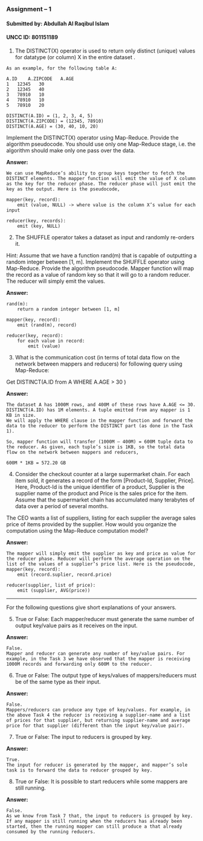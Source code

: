 ### Assignment – 1

#### Submitted by: Abdullah Al Raqibul Islam
#### UNCC ID: 801151189


1. The DISTINCT(X) operator is used to return only distinct (unique) values for datatype (or column) X in the entire dataset .
```
As an example, for the following table A:

A.ID	A.ZIPCODE	A.AGE
1	12345	30
2	12345	40
3	78910	10
4	78910	10
5	78910	20

DISTINCT(A.ID) = (1, 2, 3, 4, 5)
DISTINCT(A.ZIPCODE) = (12345, 78910)
DISTINCT(A.AGE) = (30, 40, 10, 20)
```
Implement the DISTINCT(X) operator using Map-Reduce. Provide the algorithm pseudocode. You should use only one Map-Reduce stage, i.e. the algorithm should make only one pass over the data.

**Answer:**
```
We can use MapReduce’s ability to group keys together to fetch the DISTINCT elements. The mapper function will emit the value of X column as the key for the reducer phase. The reducer phase will just emit the key as the output. Here is the pseudocode,

mapper(key, record):
    emit (value, NULL) -> where value is the column X’s value for each input

reducer(key, records):
    emit (key, NULL)
```

2.	The SHUFFLE operator takes a dataset as input and randomly re-orders it.

Hint: Assume that we have a function rand(m) that is capable of outputting a random integer between [1, m]. 
Implement the SHUFFLE operator using Map-Reduce. Provide the algorithm pseudocode.
Mapper function will map the record as a value of random key so that it will go to a random reducer. The reducer will simply emit the values.

**Answer:**
```
rand(m):
    return a random integer between [1, m]

mapper(key, record):
    emit (rand(m), record)

reducer(key, record):
    for each value in record:
        emit (value)
```

3.	What is the communication cost (in terms of total data flow on the network between mappers and reducers) for following query using Map-Reduce:

Get DISTINCT(A.ID from A WHERE A.AGE > 30 )

**Answer:**
```
The dataset A has 1000M rows, and 400M of these rows have A.AGE <= 30. DISTINCT(A.ID) has 1M elements. A tuple emitted from any mapper is 1 KB in size. 
We will apply the WHERE clause in the mapper function and forward the data to the reducer to perform the DISTINCT part (as done in the Task 1).

So, mapper function will transfer (1000M – 400M) = 600M tuple data to the reducer. As given, each tuple’s size is 1KB, so the total data flow on the network between mappers and reducers,

600M * 1KB = 572.20 GB
```

4.	Consider the checkout counter at a large supermarket chain. For each item sold, it generates a record of the form [Product-Id, Supplier, Price]. Here, Product-Id is the unique identifier of a product, Supplier is the supplier name of the product and Price is the sales price for the item. Assume that the supermarket chain has accumulated many terabytes of data over a period of several months. 

The CEO wants a list of suppliers, listing for each supplier the average sales price of items provided by the supplier. How would you organize the computation using the Map-Reduce computation model?

**Answer:**
```
The mapper will simply emit the supplier as key and price as value for the reducer phase. Reducer will perform the average operation on the list of the values of a supplier’s price list. Here is the pseudocode,
mapper(key, record):
    emit (record.suplier, record.price)

reducer(supplier, list of price):
    emit (supplier, AVG(price))
```

***************************************************************************

For the following questions give short explanations of your answers.

5.	True or False: Each mapper/reducer must generate the same number of output key/value pairs as it receives on the input.

**Answer:**
```
False.
Mapper and reducer can generate any number of key/value pairs. For example, in the Task 3 we have observed that the mapper is receiving 1000M records and forwarding only 600M to the reducer.
```

6.	True or False: The output type of keys/values of mappers/reducers must be of the same type as their input.

**Answer:**
```
False.
Mappers/reducers can produce any type of key/values. For example, in the above Task 4 the reducer is receiving a supplier-name and a list of prices for that supplier, but returning supplier-name and average price for that supplier (different than the input key/value pair).
```

7.	True or False: The input to reducers is grouped by key.

**Answer:**
```
True.
The input for reducer is generated by the mapper, and mapper’s sole task is to forward the data to reducer grouped by key. 
```

8.	True or False: It is possible to start reducers while some mappers are still running.

**Answer:**
```
False.
As we know from Task 7 that, the input to reducers is grouped by key. If any mapper is still running when the reducers has already been started, then the running mapper can still produce a that already consumed by the running reducers. 
```
